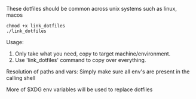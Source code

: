 These dotfiles should be common across unix systems such as linux, macos

```
chmod +x link_dotfiles
./link_dotfiles
```

Usage:

1. Only take what you need, copy to target machine/environment.
2. Use 'link_dotfiles' command to copy over everything.

Resolution of paths and vars:
    Simply make sure all env's are present in the calling shell

More of $XDG env variables will be used to replace dotfiles
